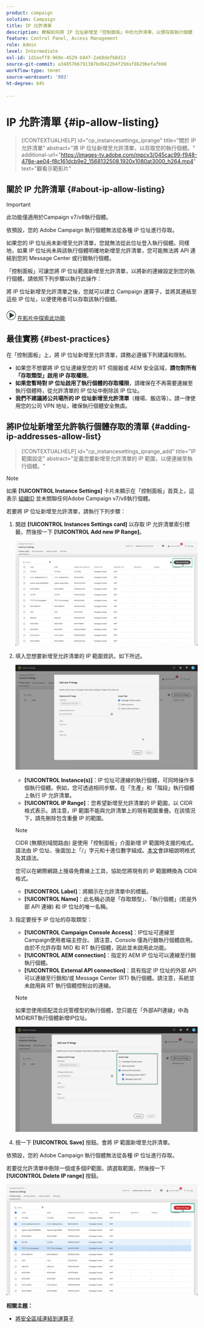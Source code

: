 ```yaml
---
product: campaign
solution: Campaign
title: IP 允許清單
description: 瞭解如何將 IP 位址新增至「控制面板」中的允許清單，以便存取執行個體
feature: Control Panel, Access Management
role: Admin
level: Intermediate
exl-id: 1d1eeff8-969e-4529-b947-2a68defb8d13
source-git-commit: a3485766791387bd9422b4f29daf86296efafb98
workflow-type: tm+mt
source-wordcount: '803'
ht-degree: 84%

---
```


# IP 允許清單 {#ip-allow-listing}

>[!CONTEXTUALHELP]
>id="cp_instancesettings_iprange"
>title="關於 IP 允許清單"
>abstract="將 IP 位址新增至允許清單，以存取您的執行個體。"
>additional-url="https://images-tv.adobe.com/mpcv3/045cac99-f948-478e-ae04-f8c161dcb9e2_1568132508.1920x1080at3000_h264.mp4" text="觀看示範影片"

## 關於 IP 允許清單 {#about-ip-allow-listing}

>[!IMPORTANT]
>
>此功能僅適用於Campaign v7/v8執行個體。

依預設，您的 Adobe Campaign 執行個體無法從各種 IP 位址進行存取。

如果您的 IP 位址尚未新增至允許清單，您就無法從此位址登入執行個體。同樣地，如果 IP 位址尚未與該執行個體明確地新增至允許清單，您可能無法將 API 連結到您的 Message Center 或行銷執行個體。

「控制面板」可讓您將 IP 位址範圍新增至允許清單，以將新的連線設定到您的執行個體。請依照下列步驟以執行此操作：

將 IP 位址新增至允許清單之後，您就可以建立 Campaign 運算子，並將其連結至這些 IP 位址，以便使用者可以存取該執行個體。

![](assets/do-not-localize/how-to-video.png) [在影片中探索此功能](https://experienceleague.adobe.com/docs/campaign-classic-learn/control-panel/instance-settings/ip-allow-listing.html#instance-settings)

## 最佳實務 {#best-practices}

在「控制面板」上，將 IP 位址新增至允許清單，請務必遵循下列建議和限制。

* 如果您不想要將 IP 位址連線至您的 RT 伺服器或 AEM 安全區域，**請勿對所有「存取類型」啟用 IP 存取權限**。
* **如果您暫時對 IP 位址啟用了執行個體的存取權限**，請確保在不再需要連線至執行個體時，從允許清單的 IP 位址中刪除該 IP 位址。
* **我們不建議將公共場所的 IP 位址新增至允許清單**（機場、飯店等）。請一律使用您的公司 VPN 地址，確保執行個體安全無虞。

## 將IP位址新增至允許執行個體存取的清單 {#adding-ip-addresses-allow-list}

>[!CONTEXTUALHELP]
>id="cp_instancesettings_iprange_add"
>title="IP 範圍設定"
>abstract="定義您要新增至允許清單的 IP 範圍，以便連線至執行個體。"

>[!NOTE]
>
>如果 **[!UICONTROL Instance Settings]** 卡片未顯示在「控制面板」首頁上，這表示 [組織ID](https://experienceleague.adobe.com/docs/core-services/interface/administration/organizations.html?lang=zh-Hant) 並未關聯任何Adobe Campaign v7/v8執行個體。

若要將 IP 位址新增至允許清單，請執行下列步驟：

1. 開啟 **[!UICONTROL Instances Settings card]** 以存取 IP 允許清單索引標籤，然後按一下 **[!UICONTROL Add new IP Range]**。



   ![](assets/ip_whitelist_list1.png)

1. 填入您想要新增至允許清單的 IP 範圍資訊，如下所述。

   ![](assets/ip_whitelist_add1.png)

   * **[!UICONTROL Instance(s)]**：IP 位址可連線的執行個體，可同時操作多個執行個體。例如，您可透過相同步驟，在「生產」和「階段」執行個體上執行 IP 允許清單。
   * **[!UICONTROL IP Range]**：您希望新增至允許清單的 IP 範圍，以 CIDR 格式表示。請注意，IP 範圍不能與允許清單上的現有範圍重疊。在該情況下，請先刪除包含重疊 IP 的範圍。

   >[!NOTE]
   >
   >CIDR (無類別域間路由) 是使用「控制面板」介面新增 IP 範圍時支援的格式。語法由 IP 位址、後面加上「/」字元和十進位數字組成。[本文](https://whatismyipaddress.com/cidr)會詳細說明格式及其語法。
   >
   >您可以在網際網路上搜尋免費線上工具，協助您將現有的 IP 範圍轉換為 CIDR 格式。

   * **[!UICONTROL Label]**：將顯示在允許清單中的標籤。
   * **[!UICONTROL Name]**：此名稱必須是「存取類型」、「執行個體」(若是外部 API 連線) 和 IP 位址的唯一名稱。

1. 指定要授予 IP 位址的存取類型：

   * **[!UICONTROL Campaign Console Access]**：IP位址可連線至Campaign使用者端主控台。 請注意，Console 僅為行銷執行個體啟用。由於不允許存取 MID 和 RT 執行個體，因此並未啟用此功能。
   * **[!UICONTROL AEM connection]**：指定的 AEM IP 位址可以連線至行銷執行個體。
   * **[!UICONTROL External API connection]**：具有指定 IP 位址的外部 API 可以連線至行銷和/或 Message Center (RT) 執行個體。請注意，系統並未啟用與 RT 執行個體控制台的連線。

   >[!NOTE]
   >
   >如果您使用搭配混合託管模型的執行個體，您只能在「外部API連線」中為MID和RT執行個體新增IP位址。

   ![](assets/ip_whitelist_acesstype.png)

1. 按一下 **[!UICONTROL Save]** 按鈕。會將 IP 範圍新增至允許清單。

   <!--![](assets/ip_whitelist_added.png)-->

依預設，您的 Adobe Campaign 執行個體無法從各種 IP 位址進行存取。

若要從允許清單中刪除一個或多個IP範圍，請選取範圍，然後按一下 **[!UICONTROL Delete IP range]** 按鈕。

![](assets/ip_whitelist_delete.png)

**相關主題：**

* [將安全區域連結到運算子](https://experienceleague.adobe.com/docs/campaign-classic/using/installing-campaign-classic/additional-configurations/security-zones.html#linking-a-security-zone-to-an-operator)
